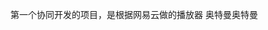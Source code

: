 <!--
 * @Author: your name
 * @Date: 2021-08-17 15:51:11
 * @LastEditTime: 2021-08-17 15:53:28
 * @LastEditors: Please set LastEditors
 * @Description: In User Settings Edit
 * @FilePath: \Versailles-player\README.md
-->
第一个协同开发的项目，是根据网易云做的播放器
奥特曼奥特曼